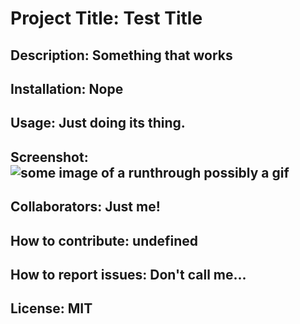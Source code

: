 # Project Title: Test Title
## Description: Something that works
## Installation: Nope
## Usage: Just doing its thing.
## Screenshot: ![some image of a runthrough possibly a gif](assets/images/screenshot.png)
## Collaborators: Just me!
## How to contribute: undefined
## How to report issues: Don't call me...
## License: MIT